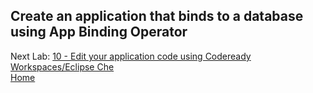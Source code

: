 ## Create an application that binds to a database using App Binding Operator


Next Lab: [10 - Edit your application code using Codeready Workspaces/Eclipse Che](./che.md)<br>
[Home](./README.md)
